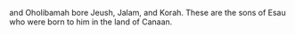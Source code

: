 and Oholibamah bore Jeush, Jalam, and Korah. These are the sons of Esau who were born to him in the land of Canaan.
